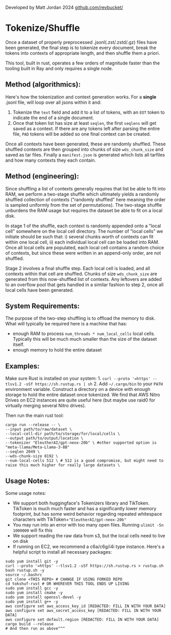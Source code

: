 Developed by Matt Jordan 2024 [github.com/revbucket/](github.com/revbucket/)

# Tokenize/Shuffle

Once a dataset of properly preprocessed .jsonl(.zst/.zstd/.gz) files have been generated, the final step is to tokenize every document, break the tokens into contexts of appropriate length, and then shuffle them a priori.

This tool, built in rust, operates a few orders of magnitude faster than the tooling built in Ray and only requires a single node.

## Method (algorithmics):
Here's how the tokenization and context generation works.
For a **single** .jsonl file, will loop over all jsons within it and:
1. Tokenize the `text` field and add it to a list of tokens, with an `EOT` token to indicate the end of a single document.
2. Once that token list has size at least `seqlen`, the first `seqlens` will get saved as a context.
If there are any tokens left after parsing the entire file, `PAD` tokens will be added so one final context can be created. 

Once all contexts have been generated, these are randomly shuffled. These shuffled contexts are then grouped into chunks of size `wds_chunk_size` and saved as tar files. Finally a `manifest.json` is generated which lists all tarfiles and how many contexts they each contain.


## Method (engineering):
Since shuffling a list of contexts generally requires that list be able to fit into RAM, we perform a two-stage shuffle which ultimately yields a randomly shuffled collection of contexts ("randomly shuffled" here meaning the order is sampled uniformly from the set of permutations). The two-stage shuffle unburdens the RAM usage but requires the dataset be able to fit on a local disk.

In stage 1 of the shuffle, each context is randomly appended onto a "local cell" somewhere on the local cell directory. The number of "local cells" we initiate should be such that: i) several chunks worth of contexts can fit within one local cell, ii) each individual local cell can be loaded into RAM. Once all local cells are populated, each local cell contains a random choice of contexts, but since these were written in an append-only order, are not shuffled. 

Stage 2 involves a final shuffle step. Each local cell is loaded, and all contexts within that cell are shuffled. Chunks of size `wds_chunk_size` are generated from this now-shuffled list of contexts. Any leftovers are added to an overflow pool that gets handled in a similar fashion to step 2, once all local cells have been generated.

## System Requirements: 
The purpose of the two-step shuffling is to offload the memory to disk. What will typically be required here is a machine that has:
- enough RAM to process `num_threads * num_local_cells` local cells. Typically this will be much much smaller than the size of the dataset itself.
- enough memory to hold the entire dataset

## Examples: 
Make sure Rust is installed on your system: 
    1. `curl --proto '=https' --tlsv1.2 -sSf https://sh.rustup.rs | sh`
    2. Add `~/.cargo/bin` to your `PATH` environment variable.
Construct a directory on a device with enough storage to hold the entire dataset once tokenized. We find that AWS Nitro Drives on EC2 instances are quite useful here (but maybe use raid0 for virtually merging several Nitro drives).

Then run the main rust tool:
```
cargo run --release -- \
--input path/to/raw/dataset \
--local-cell-dir path/to/storage/for/local/cells \ 
--output path/to/output/location \
--tokenizer "EleutherAI/gpt-neox-20b" \ #other supported option is "meta-llama/Meta-Llama-3-8B"
--seqlen 2049 \
--wds-chunk-size 8192 \
--num-local-cells 512 \ # 512 is a good compromise, but might need to raise this much higher for really large datasets \
```


## Usage Notes: 
Some usage notes:
- We support both huggingface's Tokenizers library and TikToken. TikToken is much much faster and has a significantly lower memory footprint, but has some weird behavior regarding repeated whitespace characters with TikToken+`"EleutherAI/gpt-neox-20b"`
- You may run into an error with too many open files. Running `ulimit -Sn 1000000` will fix this
- We support reading the raw data from s3, but the local cells need to live on disk
- If running on EC2, we recommend a c6a/c6g/i4i type instance. Here's a helpful script to install all necessary packages: 
```
sudo yum install git -y 
curl --proto '=https' --tlsv1.2 -sSf https://sh.rustup.rs > rustup.sh
bash rustup.sh -y
source ~/.bashrc
git clone <THIS REPO> # CHANGE IF USING FORKED REPO
cd tokshuf-rust # OR WHEREVER THIS TOOL ENDS UP LIVING
sudo yum install gcc -y
sudo yum install cmake -y
sudo yum install openssl-devel -y
sudo yum install g++ -y
aws configure set aws_access_key_id [REDACTED: FILL IN WITH YOUR DATA]
aws configure set aws_secret_access_key [REDACTED: FILL IN WITH YOUR DATA]
aws configure set default.region [REDACTED: FILL IN WITH YOUR DATA]
cargo build --release 
# And then run as above^^^
```
